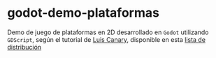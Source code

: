 # godot-demo-plataformas
Demo de juego de plataformas en 2D desarrollado en `Godot` utilizando `GDScript`, según el tutorial de [Luis Canary](https://www.youtube.com/@LuisCanary), disponible en esta [lista de distribución](https://www.youtube.com/watch?v=F3T_ZhllzJs&list=PLNEAWvYbJJ9nNOpe6fun7m6L_M8xslYnT)
